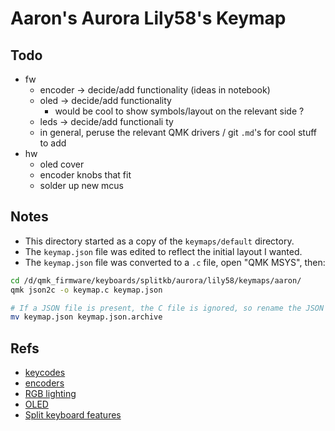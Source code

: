 # Aaron's Aurora Lily58's Keymap

## Todo

- fw
  - encoder -> decide/add functionality (ideas in notebook)
  - oled -> decide/add functionality
    - would be cool to show symbols/layout on the relevant side ?
  - leds -> decide/add functionali  ty
  - in general, peruse the relevant QMK drivers / git `.md`'s for cool stuff to add
- hw
  - oled cover
  - encoder knobs that fit
  - solder up new mcus

## Notes

- This directory started as a copy of the `keymaps/default` directory.
- The `keymap.json` file was edited to reflect the initial layout I wanted.
- The `keymap.json` file was converted to a `.c` file, open "QMK MSYS", then:

```sh
cd /d/qmk_firmware/keyboards/splitkb/aurora/lily58/keymaps/aaron/
qmk json2c -o keymap.c keymap.json

# If a JSON file is present, the C file is ignored, so rename the JSON file
mv keymap.json keymap.json.archive
```

## Refs

- [keycodes](https://github.com/qmk/qmk_firmware/blob/master/docs/keycodes.md)
- [encoders](https://github.com/qmk/qmk_firmware/blob/master/docs/feature_encoders.md)
- [RGB lighting](https://github.com/qmk/qmk_firmware/blob/master/docs/feature_rgblight.md)
- [OLED](https://github.com/qmk/qmk_firmware/blob/master/docs/feature_oled_driver.md)
- [Split keyboard features](https://github.com/qmk/qmk_firmware/blob/master/docs/feature_split_keyboard.md)